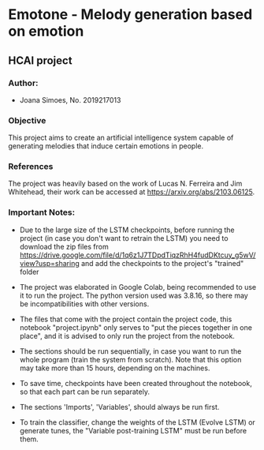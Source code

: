 # Emotone - Melody generation based on emotion
## HCAI project

### Author:
- Joana Simoes, No. 2019217013

### Objective
This project aims to create an artificial intelligence system capable of generating melodies that induce certain emotions in people.

### References

The project was heavily based on the work of Lucas N. Ferreira and Jim Whitehead, their work can be accessed at https://arxiv.org/abs/2103.06125.

### Important Notes:
- Due to the large size of the LSTM checkpoints, before running the project (in case you don't want to retrain the LSTM) you need to download the zip files from https://drive.google.com/file/d/1q6z1J7TDpdTiqzRhH4fudDKtcuy_g5wV/view?usp=sharing and add the checkpoints to the project's "trained" folder

- The project was elaborated in Google Colab, being recommended to use it to run the project. The python version used was 3.8.16, so there may be incompatibilities with other versions.

- The files that come with the project contain the project code, this notebook "project.ipynb" only serves to "put the pieces together in one place",  and it is advised to only run the project from the notebook.

- The sections should be run sequentially, in case you want to run the whole program (train the system from scratch). Note that this option may take more than 15 hours, depending on the machines. 

- To save time, checkpoints have been created throughout the notebook, so that each part can be run separately. 

- The sections 'Imports', 'Variables', should always be run first. 

- To train the classifier, change the weights of the LSTM (Evolve LSTM) or generate tunes, the "Variable post-training LSTM" must be run before them.
